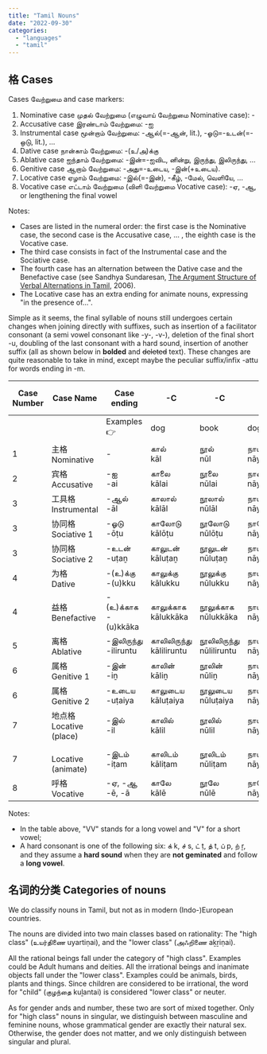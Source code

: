 ```yaml
---
title: "Tamil Nouns"
date: "2022-09-30"
categories: 
  - "languages"
  - "tamil"
---
```


## 格 Cases

Cases வேற்றுமை and case markers:
1. Nominative case முதல் வேற்றுமை (எழுவாய் வேற்றுமை Nominative case): -
2. Accusative case இரண்டாம் வேற்றுமை: -ஐ
3. Instrumental case மூன்றாம் வேற்றுமை: -ஆல்(=-ஆன், lit.), -ஓடு=-உடன்(=-ஒடு, lit.), …
4. Dative case நான்காம் வேற்றுமை: -(உ/அ)க்கு
5. Ablative case ஐந்தாம் வேற்றுமை: -இன்=-ஐவிட, னின்று, இருந்து, இலிருந்து, …
6. Genitive case ஆறாம் வேற்றுமை: -அது=-உடைய, -இன்(+உடைய).
7. Locative case ஏழாம் வேற்றுமை: -இல்(=-இன்), -கீழ், -மேல், வெளியே, …
8. Vocative case எட்டாம் வேற்றுமை (விளி வேற்றுமை Vocative case): -ஏ, -ஆ, or lengthening the final vowel

Notes:
- Cases are listed in the numeral order: the first case is the Nominative case, the second case is the Accusative case, … , the eighth case is the Vocative case.
- The third case consists in fact of the Instrumental case and the Sociative case.
- The fourth case has an alternation between the Dative case and the Benefactive case (see Sandhya Sundaresan, [The Argument Structure of Verbal Alternations in Tamil](http://www.lingref.com/cpp/wccfl/25/paper1472.pdf), 2006).
- The Locative case has an extra ending for animate nouns, expressing "in the presence of…".


Simple as it seems, the final syllable of nouns still undergoes certain changes when joining directly with suffixes, such as insertion of a facilitator consonant (a semi vowel consonant like -y-, -v-), deletion of the final short -u, doubling of the last consonant with a hard sound, insertion of another suffix (all as shown below in **bolded** and ~~deleted~~ text). These changes are quite reasonable to take in mind, except maybe the peculiar suffix/infix -attu for words ending in -m.

<div class="overflow-wrapper" markdown="block">

Case Number  | Case Name  | Case ending | -C | -C | -ay | -i | -ī | -ai | -u (in general) | -CCu | CVCu | CVVCu with the last C hard | -CVV | -m |
|-|-|-|-|-|-|-|-|-|-|-|-|-|-|-|
| | | Examples👉 | dog |  book | dog | tiger | fire | hand | door | salt | middle | house | father | tree |
1 | 主格<br>Nominative | - | கால்<br>kāl | நூல்<br>nūl | நாய்<br>nāy | புலி<br>puli | தீ<br>tī | கை<br>kai | கதவு<br>katavu | உப்பு<br>uppu | நடு<br>naṭu | வீடு<br>vīṭu | அப்பா<br>appā | மரம்<br>maram |
2 | 宾格<br>Accusative | -ஐ<br>-ai | காலை<br>kālai | நூலை<br>nūlai | நாயை<br>nāyai | புலியை<br>puli**y**ai | தீயை<br>tī**y**ai | கையை<br>kai**y**ai | கதவை<br>katav~~u~~ai | உப்பை<br>upp~~u~~ai | நடுவை<br>naṭu**v**ai | வீட்டை<br>vī**ṭṭ**~~u~~ai | அப்பாவை<br>appā**v**ai | மரத்தை<br>mar**att**~~u~~ai |
3 | 工具格<br>Instrumental | -ஆல்<br>-āl | காலால்<br>kālāl | நூலால்<br>nūlāl | நாயால்<br>nāyāl | புலியால்<br>puli**y**āl | தீயால்<br>tī**y**āl | கையால்<br>kai**y**āl | கதவால்<br>katav~~u~~āl | உப்பால்<br>upp~~u~~āl | நடுவால்<br>naṭu**v**āl | வீட்டால்<br>vī**ṭṭ**~~u~~āl | அப்பாவால்<br>appā**v**āl | மரத்தால்<br>mar**att**~~u~~āl |
3 | 协同格<br>Sociative 1 | -ஓடு<br>-ōṭu | காலோடு<br>kālōṭu | நூலோடு<br>nūlōṭu | நாயோடு<br>nāyōṭu | புலியோடு<br>puli**y**ōṭu | தீயோடு<br>tī**y**ōṭu | கையோடு<br>kai**y**ōṭu | கதவோடு<br>katav~~u~~ōṭu | உப்போடு<br>upp~~u~~ōṭu | நடுவோடு<br>naṭu**v**ōṭu | வீட்டோடு<br>vī**ṭṭ**~~u~~ōṭu | அப்பாவோடு<br>appā**v**ōṭu | மரத்தோடு<br>mar**att**~~u~~ōṭu |
3 | 协同格<br>Sociative 2 | -உடன்<br>-uṭaṉ | காலுடன்<br>kāluṭaṉ | நூலுடன்<br>nūluṭaṉ | நாயுடன்<br>nāyuṭaṉ | புலியுடன்<br>puli**y**uṭaṉ | தீயுடன்<br>tī**y**uṭaṉ | கையுடன்<br>kai**y**uṭaṉ | கதவுடன்<br>katav~~u~~uṭaṉ | உப்புடன்<br>upp~~u~~uṭaṉ | நடுவுடன்<br>naṭu**v**uṭaṉ | வீட்டுடன்<br>vī**ṭṭ**~~u~~uṭaṉ | அப்பாவுடன்<br>appā**v**uṭaṉ | மரத்துடன்<br>mar**att**~~u~~uṭaṉ |
4 | 为格<br>Dative | -(உ)க்கு<br>-(u)kku | காலுக்கு<br>kālukku | நூலுக்கு<br>nūlukku | நாய்க்கு<br>nāykku | புலிக்கு<br>pulikku | தீக்கு<br>tīkku | கையுக்கு<br>kai**y**ukku | கதவுக்கு<br>katavukku | உப்புக்கு<br>uppukku | நடுக்கு<br>naṭukku | வீட்டுக்கு<br>vī**ṭṭ**ukku | அப்பாக்கு<br>appākku | மரத்துக்கு<br>mar**attu**kku |
4 | 益格<br>Benefactive | -(உ)க்காக<br>-(u)kkāka | காலுக்காக<br>kālukkāka | நூலுக்காக<br>nūlukkāka | நாய்க்காக<br>nāykkāka | புலிக்காக<br>pulikkāka | தீக்காக<br>tīkkāka | கைக்காக<br>kaikkāka | கதவுக்காக<br>katavukkāka | உப்புக்காக<br>uppukkāka | நடுக்காக<br>naṭukkāka | வீட்டுக்காக<br>vī**ṭṭ**ukkāka | அப்பாக்காக<br>appākkāka | மரத்துக்காக<br>mar**attu**kkāka |
5 | 离格<br>Ablative | -இலிருந்து<br>-iliruntu | காலிலிருந்து<br>kāliliruntu | நூலிலிருந்து<br>nūliliruntu | நாயிலிருந்து<br>nāyiliruntu | புலியிலிருந்து<br>puli**y**iliruntu | தீயிலிருந்து<br>tī**y**iliruntu | கையிலிருந்து<br>kai**y**iliruntu | கதவிலிருந்து<br>katav~~u~~iliruntu | உப்பிலிருந்து<br>upp~~u~~iliruntu | நடுவிலிருந்து<br>naṭu**v**iliruntu | வீட்டிலிருந்து<br>vī**ṭṭ**~~u~~iliruntu | அப்பாவிலிருந்து<br>appā**v**iliruntu | மரத்திலிருந்து<br>mar**att**~~u~~iliruntu |
6 | 属格<br>Genitive 1 | -இன்<br>-iṉ | காலின்<br>kāliṉ | நூலின்<br>nūliṉ | நாயின்<br>nāyiṉ | புலியின்<br>puli**y**iṉ | தீயின்<br>tī**y**iṉ | கையின்<br>kai**y**iṉ | கதவின்<br>katav~~u~~iṉ | உப்பின்<br>upp~~u~~iṉ | நடுவின்<br>naṭu**v**iṉ | வீட்டின்<br>vī**ṭṭ**~~u~~iṉ | அப்பாவின்<br>appā**v**iṉ | மரத்தின்<br>mar**att**~~u~~iṉ |
6 | 属格<br>Genitive 2 | -உடைய<br>-uṭaiya | காலுடைய<br>kāluṭaiya | நூலுடைய<br>nūluṭaiya | நாயுடைய<br>nāyuṭaiya | புலியுடைய<br>puli**y**uṭaiya | தீயுடைய<br>tī**y**uṭaiya | கையுடைய<br>kai**y**uṭaiya | கதவுடைய<br>katav~~u~~uṭaiya | உப்புடைய<br>upp~~u~~uṭaiya | நடுவுடைய<br>naṭu**v**uṭaiya | வீட்டுடைய<br>vī**ṭṭ**~~u~~uṭaiya | அப்பாவுடைய<br>appā**v**uṭaiya | மரத்துடைய<br>mar**att**~~u~~uṭaiya |
7 | 地点格<br>Locative (place) | -இல்<br>-il | காலில்<br>kālil | நூலில்<br>nūlil | நாயில்<br>nāyil | புலியில்<br>puli**y**il | தீயில்<br>tī**y**il | கையில்<br>kai**y**il | கதவில்<br>katav~~u~~il | உப்பில்<br>upp~~u~~il | நடுவில்<br>naṭu**v**il | வீட்டில்<br>vī**ṭṭ**~~u~~il | அப்பாவில்<br>appā**v**il | மரத்தில்<br>mar**att**~~u~~il |
7 | <br>Locative (animate) | -இடம்<br>-iṭam | காலிடம்<br>kāliṭam | நூலிடம்<br>nūliṭam | நாயிடம்<br>nāyiṭam | புலியிடம்<br>puli**y**iṭam | தீயிடம்<br>tī**y**iṭam | கையிடம்<br>kai**y**iṭam | கதவிடம்<br>katav~~u~~iṭam | உப்பிடம்<br>upp~~u~~iṭam | நடுவிடம்<br>naṭu**v**iṭam | வீட்டிடம்<br>vī**ṭṭ**~~u~~iṭam | அப்பாவிடம்<br>appā**v**iṭam | மரத்திடம்<br>mar**att**~~u~~iṭam |
8 | 呼格<br>Vocative | -ஏ, -ஆ<br>-ē, -ā | காலே<br>kālē | நூலே<br>nūlē | நாயே<br>nāyē | புலியே<br>puli**y**ē | தீயே<br>tī**y**ē | கையே<br>kai**y**ē | கதவே<br>katav~~u~~ē | உப்பே<br>upp~~u~~ē | நடுவே<br>naṭu**v**ē | வீடே<br>vīṭ~~u~~ē | அப்பா<br>appā | மரமே<br>maramē |

</div>

Notes: 
- In the table above, "VV" stands for a long vowel and "V" for a short vowel;
- A hard consonant is one of the following six: க் k, ச் s, ட் ṭ, த் t, ப் p, ற் ṟ, and they assume a **hard sound** when they are **not geminated** and follow a **long vowel**.

## 名词的分类 Categories of nouns

We do classify nouns in Tamil, but not as in modern (Indo-)European countries.

The nouns are divided into two main classes based on rationality: The "high class" (உயர்திணை uyartiṇai), and the "lower class" (அஃறிணை aḵṟiṇai).

All the rational beings fall under the category of "high class". Examples could be Adult humans and deities. All the irrational beings and inanimate objects fall under the "lower class". Examples could be animals, birds, plants and things. Since children are considered to be irrational, the word for "child" (குழந்தை kuḻantai) is considered "lower class" or neuter.

As for gender ands and number, these two are sort of mixed together. Only for "high class" nouns in singular, we distinguish between masculine and feminine nouns, whose grammatical gender are exactly their natural sex. Otherwise, the gender does not matter, and we only distinguish between singular and plural.
